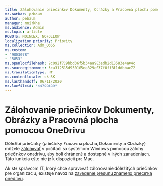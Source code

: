 ```yaml
---
title: Zálohovanie priečinkov Dokumenty, Obrázky a Pracovná plocha pomocou OneDrivu
ms.author: pebaum
author: pebaum
manager: mnirkhe
ms.audience: Admin
ms.topic: article
ROBOTS: NOINDEX, NOFOLLOW
localization_priority: Priority
ms.collection: Adm_O365
ms.custom:
- "9003078"
- "5853"
ms.openlocfilehash: 9c092f729bbd36f5b34aa983edb2d18583e4a04c
ms.sourcegitcommit: 3ca312535d950105ee829e037f0ff8f1ddbbae72
ms.translationtype: MT
ms.contentlocale: sk-SK
ms.lasthandoff: 06/11/2020
ms.locfileid: "44708489"
---
```

# <a name="back-up-your-documents-pictures-and-desktop-folders-with-onedrive"></a>Zálohovanie priečinkov Dokumenty, Obrázky a Pracovná plocha pomocou OneDrivu

Dôležité priečinky (priečinky Pracovná plocha, Dokumenty a Obrázky) môžete [zálohovať](https://support.office.com/article/d61a7930-a6fb-4b95-b28a-6552e77c3057) v počítači so systémom Windows pomocou zálohy priečinkov onedrivu, aby boli chránené a dostupné v iných zariadeniach. Táto funkcia ešte nie je k dispozícii pre Mac.  

Ak ste správcom IT, ktorý chce spravovať zálohovanie dôležitých priečinkov pre organizáciu, existuje návod na [zavedenie presunu známeho priečinka onedrivu](https://docs.microsoft.com/onedrive/redirect-known-folders).
